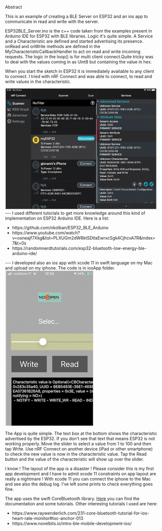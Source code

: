 Abstract

This is an example of creating a BLE Server on ESP32 and an ios app to communicate in read and write with the server.

ESP32BLE_Server.ino is the c++ code taken from the examples present in Arduino IDE for ESP32 with BLE libraries. Logic it's quite simple. A Service and a Characteristic are defined and started advertising its presence. onRead and onWrite methods are defined in the MyCharacteristicCallbackHandler to act on read and write incoming requests. The logic in the loop() is for multi client connect.Quite tricky was to deal with the values coming in as Uint8 but containing the value in hex.

When you start the sketch in ESP32 it is immediately available to any client to connect. I tried with nRF Connect and was able to connect, to read and write values in the characteristic.

<img src="/images/nRF-Connect.png" height="400" width="600">
---
I used different tutorials to get more knowledge around this kind of implementation on ESP32 Arduino IDE. Here is a list:
<ul>
    <li>https://github.com/nkolban/ESP32_BLE_Arduino</li>
<li>https://www.youtube.com/watch?v=osneajf7Xkg&list=PLXUGm2dW8ktSDtlaEwrxcSgk4CjhcvA7R&index=7&t=0s</li>
<li>https://randomnerdtutorials.com/esp32-bluetooth-low-energy-ble-arduino-ide/</li>
</ul>
---
I developed also an ios app with xcode 11 in swift language on my Mac and upload on my iphone. The code is in iosApp folder.

<img src="/images/TestBleClient.png" style="height:80%;">

<p>The App is quite simple. The text box at the bottom shows the characteristic advertised by the ESP32. If you don't see that text that means ESP32 is not working properly. Move the slider to select a value from 1 to 100 and then tap Write. Use nRF Connect on another device (iPad or other smartphone) to check the new value is now in the characteristic value. Tap the Read button and the value of the characteristic will show up over the slider.
<p>I know ! The layout of the app is a disaster ! Please consider this is my first app development and I have to admit xcode 11 constraints on app layout are really a nightmare !
    With xcode 11 you can connect the iphone to the Mac and see also the debug log. I've left some prints to check everything goes fine.
<p>The app uses the swift CoreBluetooth library. <a href="https://developer.apple.com/documentation/corebluetooth">Here</a> you can find the documentation and some tutorials. Other interestng tutorials I used are here:
    <ul>
    <li>https://www.raywenderlich.com/231-core-bluetooth-tutorial-for-ios-heart-rate-monitor#toc-anchor-013</li>
        <li>https://www.novelbits.io/intro-ble-mobile-development-ios/</li>
    </ul>

